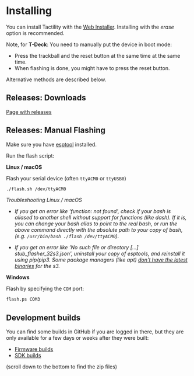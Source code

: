 # Installing

You can install Tactility with the [Web Installer](https://install.tactility.one/). Installing with the _erase_ option is recommended.

Note, for **T-Deck**: You need to manually put the device in boot mode:
- Press the trackball and the reset button at the same time at the same time.
- When flashing is done, you might have to press the reset button.

Alternative methods are described below.

## Releases: Downloads

[Page with releases](https://github.com/ByteWelder/Tactility/releases)

## Releases: Manual Flashing

Make sure you have [esptool](https://docs.espressif.com/projects/esptool/en/latest/esp32/installation.html) installed.

Run the flash script:

**Linux / macOS**

Flash your serial device (often `ttyACM0` or `ttyUSB0`)

```bash
./flash.sh /dev/ttyACM0
```
_Troubleshooting Linux / macOS_

* _If you get an error like 'function: not found', check if your bash is aliased to another shell without support for functions (like dash). If it is, you can change your bash alias to point to the real bash, or run the above command directly with the absolute path to your copy of bash, (e.g. `/usr/bin/bash ./flash /dev/ttyACM0`)._

* _If you get an error like 'No such file or directory [...] stub_flasher_32s3.json', uninstall your copy of esptools, and reinstall it using pip/pip3. Some package managers (like apt) [don't have the latest binaries](https://bugs.debian.org/cgi-bin/bugreport.cgi?bug=1043168) for the s3._


**Windows**

Flash by specifying the `COM` port:

```ps
flash.ps COM3
```

## Development builds

You can find some builds in GitHub if you are logged in there, but they are only available for a few days or weeks after they were built:
- [Firmware builds](https://github.com/ByteWelder/Tactility/actions/workflows/build-firmware.yml)
- [SDK builds](https://github.com/ByteWelder/Tactility/actions/workflows/build-sdk.yml)

(scroll down to the bottom to find the zip files)

